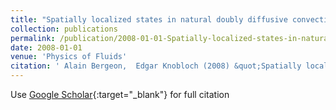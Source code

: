 ```yaml
---
title: "Spatially localized states in natural doubly diffusive convection"
collection: publications
permalink: /publication/2008-01-01-Spatially-localized-states-in-natural-doubly-diffusive-convection
date: 2008-01-01
venue: 'Physics of Fluids'
citation: ' Alain Bergeon,  Edgar Knobloch (2008) &quot;Spatially localized states in natural doubly diffusive convection.&quot; <i>Physics of Fluids</i>. 20, 034102.'
---
```

Use [Google Scholar](https://scholar.google.com/scholar?q=Spatially+localized+states+in+natural+doubly+diffusive+convection){:target="_blank"} for full citation